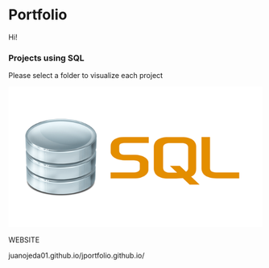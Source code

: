 # Portfolio  

Hi!

### Projects using SQL
Please select a folder to visualize each project


![SQL LOGO](02.png)


WEBSITE

juanojeda01.github.io/jportfolio.github.io/
